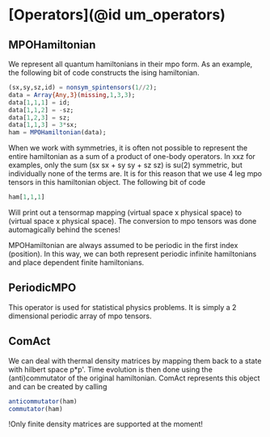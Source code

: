 # [Operators](@id um_operators)

## MPOHamiltonian

We represent all quantum hamiltonians in their mpo form. As an example, the following bit of code constructs the ising hamiltonian.

```julia
(sx,sy,sz,id) = nonsym_spintensors(1//2);
data = Array{Any,3}(missing,1,3,3);
data[1,1,1] = id;
data[1,1,2] = -sz;
data[1,2,3] = sz;
data[1,1,3] = 3*sx;
ham = MPOHamiltonian(data);
```

When we work with symmetries, it is often not possible to represent the entire hamiltonian as a sum of a product of one-body operators.
In xxz for examples, only the sum (sx sx + sy sy + sz sz) is su(2) symmetric, but individually none of the terms are.
It is for this reason that we use 4 leg mpo tensors in this hamiltonian object. The following bit of code

```julia
ham[1,1,1]
```

Will print out a tensormap mapping (virtual space x physical space) to (virtual space x physical space).
The conversion to mpo tensors was done automagically behind the scenes!

MPOHamiltonian are always assumed to be periodic in the first index (position).
In this way, we can both represent periodic infinite hamiltonians and place dependent finite hamiltonians.

## PeriodicMPO

This operator is used for statistical physics problems. It is simply a 2 dimensional periodic array of mpo tensors.

## ComAct

We can deal with thermal density matrices by mapping them back to a state with hilbert space p*p'.
Time evolution is then done using the (anti)commutator of the original hamiltonian.
ComAct represents this object and can be created by calling

```julia
anticommutator(ham)
commutator(ham)
```

!Only finite density matrices are supported at the moment!
